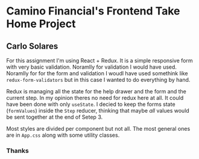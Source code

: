 # Camino Financial's Frontend Take Home Project
## Carlo Solares

For this assignment I'm using React + Redux. It is a simple responsive form with very basic validation. Noramlly for validation I would have used. Noramlly for for the form and validation I woudl have used somethink like `redux-form-validators` but in this case I wanted to do everything by hand.

Redux is managing all the state for the help drawer and the form and the current step. In my opinion theres no need for redux here at all. It could have been done with only `useState`. I decied to keep the forms state (`formValues`) inside the `Step` reducer, thinking that maybe *all* values would be sent together at the end of Setep 3.

Most styles are divided per component but not all. The most general ones are in `App.css` along with some utility classes.

### Thanks
